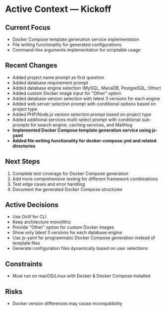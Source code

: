 # Active Context — Kickoff

## Current Focus
- Docker Compose template generation service implementation
- File writing functionality for generated configurations
- Command-line arguments implementation for scriptable usage

## Recent Changes
- Added project name prompt as first question
- Added database requirement prompt
- Added database engine selection (MySQL, MariaDB, PostgreSQL, Other)
- Added custom Docker image input for "Other" option
- Added database version selection with latest 3 versions for each engine
- Added web server selection prompt with conditional options based on project type
- Added PHP/Node.js version selection prompt based on project type
- Added additional services multi-select prompt with conditional sub-prompts for search engine, caching services, and MailHog
- **Implemented Docker Compose template generation service using js-yaml**
- **Added file writing functionality for docker-compose.yml and related directories**

## Next Steps
1. Complete test coverage for Docker Compose generation
2. Add more comprehensive testing for different framework combinations
3. Test edge cases and error handling
4. Document the generated Docker Compose structures

## Active Decisions
- Use Oclif for CLI
- Keep architecture monolithic
- Provide "Other" option for custom Docker images
- Show only latest 3 versions for each database engine
- Use js-yaml for programmatic Docker Compose generation instead of template files
- Generate configuration files dynamically based on user selections

## Constraints
- Must run on macOS/Linux with Docker & Docker Compose installed

## Risks
- Docker version differences may cause incompatibility
